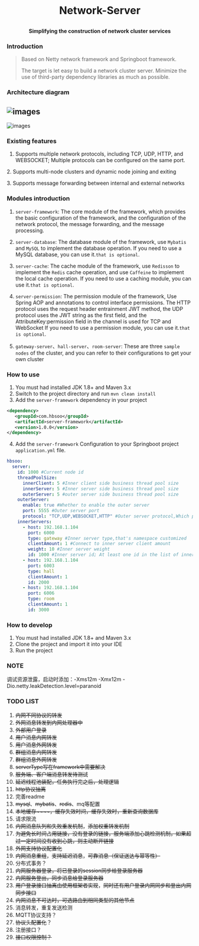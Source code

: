 <h1 align="center" style="margin: 30px 0 30px; font-weight: bold;">Network-Server</h1>
<h4 align="center">Simplifying the construction of network cluster services</h4>

### Introduction
> Based on Netty network framework and Springboot framework.
> 
> The target is let easy to build a network cluster server. Minimize the use of third-party dependency libraries as much as possible.
### Architecture diagram
![images](docs/pngs/Cluster.png)
---
![images](docs/pngs/Nodes.png)
### Existing features

1. Supports multiple network protocols, including TCP, UDP, HTTP, and WEBSOCKET; Multiple protocols can be configured on the same port.

[comment]: <> (1. 多网络协议支持，支持TCP、UDP、HTTP、WEBSOCKET协议;同端口支持多种协议（可配置）)
2. Supports multi-node clusters and dynamic node joining and exiting

[comment]: <> (2. 支持多节点集群，支持节点动态加入、退出)
3. Supports message forwarding between internal and external networks

### Modules introduction
1. `server-framework`: The core module of the framework, 
   which provides the basic configuration of the framework, 
   and the configuration of the network protocol,
   the message forwarding, and the message processing.
   

2. `server-database`: The database module of the framework, 
   use `Mybatis` and `MySQL` to implement the database operation.
   If you need to use a MySQL database, you can use it.`that is optional`.
   

3. `server-cache`: The cache module of the framework, 
   use `Redisson` to implement the `Redis` cache operation,
   and use `Caffeine` to implement the local cache operation.
   If you need to use a caching module, you can use it.`that is optional`.


4. `server-permission`: The permission module of the framework,
   Use Spring AOP and annotations to control interface permissions. 
   The HTTP protocol uses the request header entrainment JWT method,
   the UDP protocol uses the JWT string as the first field, 
   and the AttributeKey:permission field in the channel is used for TCP and WebSocket
   If you need to use a permission module, you can use it.`that is optional`.
   

5. `gateway-server`、`hall-server`、`room-server`: These are three `sample nodes` of the cluster, and you can refer to their configurations to get your own cluster

### How to use
1. You must had installed JDK 1.8+ and Maven 3.x
2. Switch to the project directory and run `mvn clean install`
3. Add the `server-framework` dependency in your project
```xml
<dependency>
   <groupId>com.hbsoo</groupId>
   <artifactId>server-framework</artifactId>
   <version>1.0.0</version>
</dependency>
```
4. Add the `server-framework` Configuration to your Springboot project `application.yml` file.
```yaml
hbsoo:
  server:
    id: 1000 #Current node id
    threadPoolSize:
      innerClient: 5 #Inner client side business thread pool size
      innerServer: 5 #Inner server side business thread pool size
      outerServer: 5 #outer server side business thread pool size
    outerServer:
      enable: true #Whether to enable the outer server
      port: 5555 #Outer server port
      protocol: "TCP,UDP,WEBSOCKET,HTTP" #Outer server protocol,Which protocols to use.
    innerServers:
      - host: 192.168.1.104
        port: 6000
        type: gateway #Inner server type,that's namespace customized
        clientAmount: 1 #Connect to inner server client amount
        weight: 10 #Inner server weight
        id: 1000 #Inner server id; At least one id in the list of innerServers is associated with the current node id
      - host: 192.168.1.104
        port: 6003
        type: hall
        clientAmount: 1
        id: 2000
      - host: 192.168.1.104
        port: 6006
        type: room
        clientAmount: 1
        id: 3000
```
### How to develop
1. You must had installed JDK 1.8+ and Maven 3.x
2. Clone the project and import it into your IDE
3. Run the project


### NOTE
调试资源泄露，启动时添加：-Xms12m -Xmx12m -Dio.netty.leakDetection.level=paranoid

### TODO LIST
1. ~~内网不同协议的转发~~
2. ~~外网消息转发到内网处理器中~~
3. ~~外部用户登录~~
4. ~~用户消息内网转发~~
5. ~~用户消息外网转发~~
6. ~~群组消息内网转发~~
7. ~~群组消息外网转发~~
8. ~~serverType写在framework中需要解决~~
9. ~~服务端、客户端消息转发待测试~~
10. ~~延迟线程池装配，任务执行完之后，处理逻辑~~
11. ~~http协议抽离~~
12. 完善readme
13. ~~mysql~~、~~mybatis~~、~~redis~~、mq等配置
14. ~~本地缓存~~~~，缓存失效时间，缓存失效时，重新查询数据库~~
15. 请求限流
16. ~~内网消息队列和失败重发机制~~，~~添加权重转发机制~~
17. ~~为避免长时间占用链接，没有登录的链接，服务端添加心跳检测机制，如果超过一定时间没有收到心跳，则主动断开链接~~
18. ~~外网支持协议配置化~~
19. ~~内网消息重组~~，~~支持延迟消息~~，~~可靠消息（保证送达与幂等性）~~
20. 分布式事务？
21. ~~内网服务器登录，将已登录的session同步给登录服务器~~
22. ~~内网服务登出，同步消息给登录服务器~~
23. ~~用户登录接口抽离由使用框架者实现~~，~~同时还有用户登录内网同步和登出内网同步接口~~
24. ~~内网消息不可达时，可选路由到相同类型的其他节点~~
25. 消息转发，重复发送检测
26. MQTT协议支持？
27. ~~协议头配置化~~？
28. 注册接口？
29. ~~接口权限控制？~~